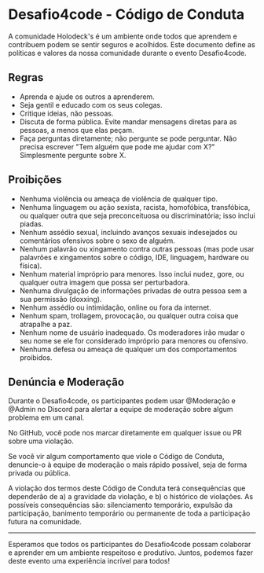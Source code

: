 # Desafio4code - Código de Conduta

A comunidade Holodeck's é um ambiente onde todos que aprendem e contribuem podem se sentir seguros e acolhidos. Este documento define as políticas e valores da nossa comunidade durante o evento Desafio4code.

## Regras
* Aprenda e ajude os outros a aprenderem.
* Seja gentil e educado com os seus colegas.
* Critique ideias, não pessoas.
* Discuta de forma pública. Evite mandar mensagens diretas para as pessoas, a menos que elas peçam.
* Faça perguntas diretamente; não pergunte se pode perguntar. Não precisa escrever "Tem alguém que pode me ajudar com X?" Simplesmente pergunte sobre X.

## Proibições
* Nenhuma violência ou ameaça de violência de qualquer tipo.
* Nenhuma linguagem ou ação sexista, racista, homofóbica, transfóbica, ou qualquer outra que seja preconceituosa ou discriminatória; isso inclui piadas.
* Nenhum assédio sexual, incluindo avanços sexuais indesejados ou comentários ofensivos sobre o sexo de alguém.
* Nenhum palavrão ou xingamento contra outras pessoas (mas pode usar palavrões e xingamentos sobre o código, IDE, linguagem, hardware ou física).
* Nenhum material impróprio para menores. Isso inclui nudez, gore, ou qualquer outra imagem que possa ser perturbadora.
* Nenhuma divulgação de informações privadas de outra pessoa sem a sua permissão (doxxing).
* Nenhum assédio ou intimidação, online ou fora da internet.
* Nenhum spam, trollagem, provocação, ou qualquer outra coisa que atrapalhe a paz.
* Nenhum nome de usuário inadequado. Os moderadores irão mudar o seu nome se ele for considerado impróprio para menores ou ofensivo.
* Nenhuma defesa ou ameaça de qualquer um dos comportamentos proibidos.

## Denúncia e Moderação
Durante o Desafio4code, os participantes podem usar @Moderação e @Admin no Discord para alertar a equipe de moderação sobre algum problema em um canal.

No GitHub, você pode nos marcar diretamente em qualquer issue ou PR sobre uma violação.

Se você vir algum comportamento que viole o Código de Conduta, denuncie-o à equipe de moderação o mais rápido possível, seja de forma privada ou pública.

A violação dos termos deste Código de Conduta terá consequências que dependerão de a) a gravidade da violação, e b) o histórico de violações. As possíveis consequências são: silenciamento temporário, expulsão da participação, banimento temporário ou permanente de toda a participação futura na comunidade.

---

Esperamos que todos os participantes do Desafio4code possam colaborar e aprender em um ambiente respeitoso e produtivo. Juntos, podemos fazer deste evento uma experiência incrível para todos!

